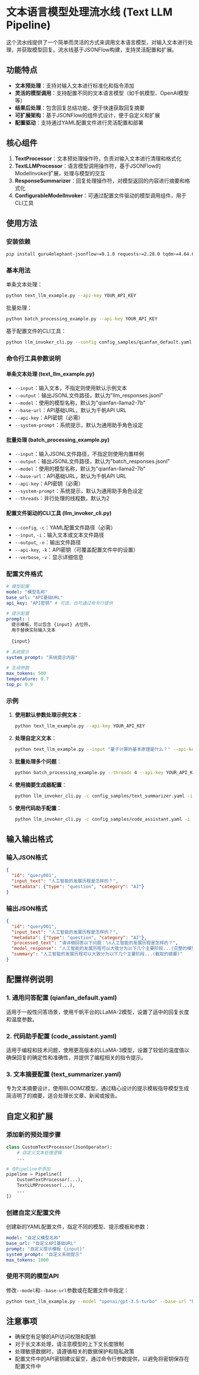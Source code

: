 # 文本语言模型处理流水线 (Text LLM Pipeline)

这个流水线提供了一个简单而灵活的方式来调用文本语言模型，对输入文本进行处理，并获取模型回复。流水线基于JSONFlow构建，支持灵活配置和扩展。

## 功能特点

- **文本预处理**：支持对输入文本进行标准化和指令添加
- **灵活的模型调用**：支持配置不同的文本语言模型（如千帆模型、OpenAI模型等）
- **结果后处理**：包含回复总结功能，便于快速获取回复摘要
- **可扩展架构**：基于JSONFlow的组件式设计，便于自定义和扩展
- **配置驱动**：支持通过YAML配置文件进行灵活配置和部署

## 核心组件

1. **TextProcessor**：文本预处理操作符，负责对输入文本进行清理和格式化
2. **TextLLMProcessor**：语言模型调用操作符，基于JSONFlow的ModelInvoker扩展，处理与模型的交互
3. **ResponseSummarizer**：回复处理操作符，对模型返回的内容进行摘要和格式化
4. **ConfigurableModelInvoker**：可通过配置文件驱动的模型调用组件，用于CLI工具

## 使用方法

### 安装依赖

```bash
pip install guru4elephant-jsonflow>=0.1.0 requests>=2.28.0 tqdm>=4.64.0 pyyaml>=6.0
```

### 基本用法

单条文本处理：
```bash
python text_llm_example.py --api-key YOUR_API_KEY
```

批量处理：
```bash
python batch_processing_example.py --api-key YOUR_API_KEY
```

基于配置文件的CLI工具：
```bash
python llm_invoker_cli.py --config config_samples/qianfan_default.yaml --input "人工智能的定义是什么？" --api-key YOUR_API_KEY
```

### 命令行工具参数说明

#### 单条文本处理 (text_llm_example.py)

- `--input`：输入文本，不指定则使用默认示例文本
- `--output`：输出JSONL文件路径，默认为"llm_responses.jsonl"
- `--model`：使用的模型名称，默认为"qianfan-llama2-7b"
- `--base-url`：API基础URL，默认为千帆API URL
- `--api-key`：API密钥（必需）
- `--system-prompt`：系统提示，默认为通用助手角色设定

#### 批量处理 (batch_processing_example.py)

- `--input`：输入JSONL文件路径，不指定则使用内置样例
- `--output`：输出JSONL文件路径，默认为"batch_responses.jsonl"
- `--model`：使用的模型名称，默认为"qianfan-llama2-7b"
- `--base-url`：API基础URL，默认为千帆API URL
- `--api-key`：API密钥（必需）
- `--system-prompt`：系统提示，默认为通用助手角色设定
- `--threads`：并行处理的线程数，默认为2

#### 配置文件驱动的CLI工具 (llm_invoker_cli.py)

- `--config`, `-c`：YAML配置文件路径（必需）
- `--input`, `-i`：输入文本或文本文件路径
- `--output`, `-o`：输出文件路径
- `--api-key`, `-k`：API密钥（可覆盖配置文件中的设置）
- `--verbose`, `-v`：显示详细信息

### 配置文件格式

```yaml
# 模型配置
model: "模型名称"
base_url: "API基础URL"
api_key: "API密钥" # 可选，也可通过命令行提供

# 提示配置
prompt: |
  提示模板，可以包含 {input} 占位符，
  用于替换实际输入文本
  
  {input}

# 系统提示
system_prompt: "系统提示内容"

# 生成参数
max_tokens: 500
temperature: 0.7
top_p: 0.9
```

### 示例

1. **使用默认参数处理示例文本**：
   ```bash
   python text_llm_example.py --api-key YOUR_API_KEY
   ```

2. **处理自定义文本**：
   ```bash
   python text_llm_example.py --input "量子计算的基本原理是什么？" --api-key YOUR_API_KEY
   ```

3. **批量处理多个问题**：
   ```bash
   python batch_processing_example.py --threads 4 --api-key YOUR_API_KEY
   ```

4. **使用摘要生成器配置**：
   ```bash
   python llm_invoker_cli.py -c config_samples/text_summarizer.yaml -i article.txt -o summary.txt -k YOUR_API_KEY
   ```

5. **使用代码助手配置**：
   ```bash
   python llm_invoker_cli.py -c config_samples/code_assistant.yaml -i "实现一个简单的Python Web服务器" -k YOUR_API_KEY
   ```

## 输入输出格式

### 输入JSON格式

```json
{
  "id": "query001",
  "input_text": "人工智能的发展历程是怎样的？",
  "metadata": {"type": "question", "category": "AI"}
}
```

### 输出JSON格式

```json
{
  "id": "query001",
  "input_text": "人工智能的发展历程是怎样的？",
  "metadata": {"type": "question", "category": "AI"},
  "processed_text": "请详细回答以下问题：\n人工智能的发展历程是怎样的？",
  "model_response": "人工智能的发展历程可以大致分为以下几个主要阶段...(完整的模型回复)",
  "summary": "人工智能的发展历程可以大致分为以下几个主要阶段...(截取的摘要)"
}
```

## 配置样例说明

### 1. 通用问答配置 (qianfan_default.yaml)

适用于一般性问答场景，使用千帆平台的LLaMA-2模型，设置了适中的回复长度和温度参数。

### 2. 代码助手配置 (code_assistant.yaml)

适用于编程和技术问题，使用更高版本的LLaMA-3模型，设置了较低的温度值以确保回复的确定性和准确性，并提供了编程相关的指令提示。

### 3. 文本摘要配置 (text_summarizer.yaml)

专为文本摘要设计，使用BLOOMZ模型，通过精心设计的提示模板指导模型生成简洁明了的摘要，适合处理长文章、新闻或报告。

## 自定义和扩展

### 添加新的预处理步骤

```python
class CustomTextProcessor(JsonOperator):
    # 自定义文本处理逻辑
    ...

# 在Pipeline中添加
pipeline = Pipeline([
    CustomTextProcessor(...),
    TextLLMProcessor(...),
    ...
])
```

### 创建自定义配置文件

创建新的YAML配置文件，指定不同的模型、提示模板和参数：

```yaml
model: "自定义模型名称"
base_url: "自定义API基础URL"
prompt: "自定义提示模板 {input}"
system_prompt: "自定义系统提示"
max_tokens: 1000
```

### 使用不同的模型API

修改`--model`和`--base-url`参数或在配置文件中指定：

```bash
python text_llm_example.py --model "openai/gpt-3.5-turbo" --base-url "https://api.openai.com/v1" --api-key YOUR_API_KEY
```

## 注意事项

- 确保您有足够的API访问权限和配额
- 对于长文本处理，请注意模型的上下文长度限制
- 处理敏感数据时，请遵循相关的数据保护和隐私政策
- 配置文件中的API密钥建议留空，通过命令行参数提供，以避免将密钥保存在配置文件中 